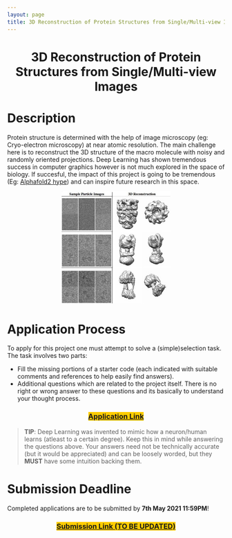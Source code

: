 ```yaml
---
layout: page
title: 3D Reconstruction of Protein Structures from Single/Multi-view Images
---
```


<h1>
    <center>3D Reconstruction of Protein Structures from Single/Multi-view Images</center>
</h1>

# Description

Protein structure is determined with the help of image microscopy (eg: Cryo-electron microscopy) at near atomic resolution. The main challenge here is to reconstruct the 3D structure of the macro molecule with noisy and randomly oriented projections. Deep Learning has shown tremendous success in computer graphics however is not much explored in the space of biology. If succesful, the impact of this project is going to be tremendous (Eg: [Alphafold2 hype](https://www.google.com/search?q=alphafold2&sxsrf=ALeKk03ALv09vpgQsORkhYQx1us7ang6MQ:1618735710614&source=lnms&tbm=nws&sa=X&ved=2ahUKEwi0sJC4tIfwAhXX4HMBHYgRDAwQ_AUoAXoECAEQAw&biw=2488&bih=949)) and can inspire future research in this space.

<p align="center">
    <img src="assets/images/protein.png" width="50%">
</p>

# Application Process

To apply for this project one must attempt to solve a (simple)selection task. The task involves two parts: 
- Fill the missing portions of a starter code (each indicated with suitable comments and references to help easily find answers).
- Additional questions which are related to the project itself. There is no right or wrong answer to these questions and its basically to understand your thought process. 

<h3>
    <center><a style="background-color:#ffcc00;" href="assets/pdfs/protein.pdf">Application Link</a></center>
</h3>

> **TIP**: Deep Learning was invented to mimic how a neuron/human learns (atleast to a certain degree). Keep this in mind while answering the questions above. 
Your answers need not be technically accurate (but it would be appreciated) and can be loosely worded, but they **MUST** have some intuition backing them.

# Submission Deadline

Completed applications are to be submitted by **7th May 2021 11:59PM**!

<h3>
    <center><a style="background-color:#ffcc00;" href="#">Submission Link (TO BE UPDATED)</a></center>
</h3>

<div class="container">
    <div class="countdown-styled" data-date="May 7, 2021 23:59:59"></div>
</div>